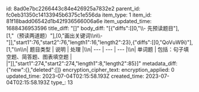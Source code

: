 id: 8ad0e7bc2266443c84e426925a7832e2
parent_id: fc0eb31350c14133945b6375c1e556da
item_type: 1
item_id: 81f18badd06542d1b42f936566006a6e
item_updated_time: 1688436953596
title_diff: "[]"
body_diff: "[{\"diffs\":[[0,\"\\\\- 先预读题目\"],[1,\"（预读两道题）\"],[0,\"画出关键词\\\n\\\\-\"]],\"start1\":76,\"start2\":76,\"length1\":16,\"length2\":23},{\"diffs\":[[0,\"QoVuW9i)\"],[1,\"\\\n\\\n| 题目类型 | 说明  | 处理  |\\\n| --- | --- | --- |\\\n| 单词题 | 包括：句子填空题、简答题、图表填空题 |     |\"]],\"start1\":274,\"start2\":274,\"length1\":8,\"length2\":85}]"
metadata_diff: {"new":{},"deleted":[]}
encryption_cipher_text: 
encryption_applied: 0
updated_time: 2023-07-04T02:15:58.193Z
created_time: 2023-07-04T02:15:58.193Z
type_: 13